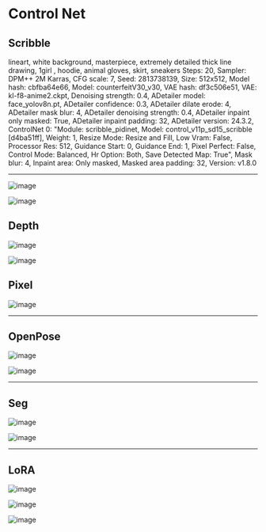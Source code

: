 # Control Net

## Scribble

lineart, white background, masterpiece, extremely detailed thick line drawing, 1girl , hoodie, animal gloves, skirt, sneakers
Steps: 20, Sampler: DPM++ 2M Karras, CFG scale: 7, Seed: 2813738139, Size: 512x512, Model hash: cbfba64e66, Model: counterfeitV30_v30, VAE hash: df3c506e51, VAE: kl-f8-anime2.ckpt, Denoising strength: 0.4, ADetailer model: face_yolov8n.pt, ADetailer confidence: 0.3, ADetailer dilate erode: 4, ADetailer mask blur: 4, ADetailer denoising strength: 0.4, ADetailer inpaint only masked: True, ADetailer inpaint padding: 32, ADetailer version: 24.3.2, ControlNet 0: "Module: scribble_pidinet, Model: control_v11p_sd15_scribble [d4ba51ff], Weight: 1, Resize Mode: Resize and Fill, Low Vram: False, Processor Res: 512, Guidance Start: 0, Guidance End: 1, Pixel Perfect: False, Control Mode: Balanced, Hr Option: Both, Save Detected Map: True", Mask blur: 4, Inpaint area: Only masked, Masked area padding: 32, Version: v1.8.0

---

![image](https://github.com/shingugitvr000/AI_Project/blob/main/ControlNet/Scribble_01.png?raw=true)

![image](https://github.com/shingugitvr000/AI_Project/blob/main/ControlNet/Scribble_02.png?raw=true)

## Depth

![image](https://github.com/shingugitvr000/AI_Project/blob/main/ControlNet/Depth_01.png?raw=true)

![image](https://github.com/shingugitvr000/AI_Project/blob/main/ControlNet/Depth_02.png?raw=true)

## Pixel

![image](https://github.com/shingugitvr000/AI_Project/blob/main/ControlNet/Pixel.png?raw=true)

---

## OpenPose

![image](https://github.com/shingugitvr000/AI_Project/blob/main/ControlNet/OpenPose/Pose_In.png?raw=true)

![image](https://github.com/shingugitvr000/AI_Project/blob/main/ControlNet/OpenPose/Pose_Out.png?raw=true)

---
## Seg


![image](https://github.com/shingugitvr000/AI_Project/blob/main/ControlNet/OpenPose/Seg_01.png?raw=true)

![image](https://github.com/shingugitvr000/AI_Project/blob/main/ControlNet/OpenPose/Seg_02.png?raw=true)

---
## LoRA

![image](https://github.com/shingugitvr000/AI_Project/blob/main/ControlNet/OpenPose/Cat_LoRA_01.png?raw=true)

![image](https://github.com/shingugitvr000/AI_Project/blob/main/ControlNet/OpenPose/Cat_LoRA_02.png?raw=true)

![image](https://github.com/shingugitvr000/AI_Project/blob/main/ControlNet/OpenPose/Cat_LoRA_03.png?raw=true)

